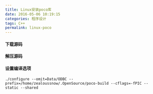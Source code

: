 ```yaml
---
title: Linux安装poco库
date: 2016-05-06 10:19:15
categories: 程序设计
tags: C++
permalink: linux-poco
---
```


#### 下载源码

#### 解压源码

#### 设置编译选项

```shell
./configure --omit=Data/ODBC --prefix=/home/zealoussnow/.OpenSource/poco-build --cflags=-fPIC --static --shared
```